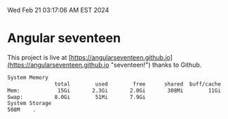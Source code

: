Wed Feb 21 03:17:06 AM EST 2024

# Angular seventeen


This project is live at [https://angularseventeen.github.io](https://angularseventeen.github.io "seventeen!") thanks to Github.

```bash
System Memory
               total        used        free      shared  buff/cache   available
Mem:            15Gi       2.3Gi       2.0Gi       308Mi        11Gi        12Gi
Swap:          8.0Gi        51Mi       7.9Gi
System Storage
508M	.
```
```bash
